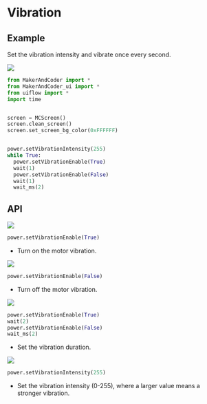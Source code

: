 # Vibration

## Example

Set the vibration intensity and vibrate once every second.

<img class="blockly_svg" src="https://makerandcoder.com/MCLab/blockly/hardwares/vibration/uiflow_block_vibration_demo.svg"> 

```python
from MakerAndCoder import *
from MakerAndCoder_ui import *
from uiflow import *
import time


screen = MCScreen()
screen.clean_screen()
screen.set_screen_bg_color(0xFFFFFF)


power.setVibrationIntensity(255)
while True:
  power.setVibrationEnable(True)
  wait(1)
  power.setVibrationEnable(False)
  wait(1)
  wait_ms(2)
```

## API

<img class="blockly_svg" src="https://makerandcoder.com/MCLab/blockly/hardwares/vibration/uiflow_block_vibration_set_motor_on.svg"> 

```python
power.setVibrationEnable(True)
```

- Turn on the motor vibration.
  

<img class="blockly_svg" src="https://makerandcoder.com/MCLab/blockly/hardwares/vibration/uiflow_block_vibration_set_motor_off.svg"> 

```python
power.setVibrationEnable(False)
```
 
- Turn off the motor vibration.

<img class="blockly_svg" src="https://makerandcoder.com/MCLab/blockly/hardwares/vibration/uiflow_block_vibration_set_motor_vibrate_time.svg"> 

```python
power.setVibrationEnable(True)
wait(2)
power.setVibrationEnable(False)
wait_ms(2)
```

- Set the vibration duration.

<img class="blockly_svg" src="https://makerandcoder.com/MCLab/blockly/hardwares/vibration/uiflow_block_vibration_set_motor_vibrate_intensity.svg"> 

```python
power.setVibrationIntensity(255)
```

- Set the vibration intensity (0-255), where a larger value means a stronger vibration.
